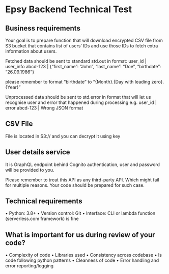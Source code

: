 # Epsy Backend Technical Test

## Business requirements
Your goal is to prepare function that will download encrypted CSV file from S3 bucket that contains list of users’ IDs and use those IDs to fetch extra information about users.

Fetched data should be sent to standard std.out in format:
user_id     | user_info
abcd-123  | {“first_name”: “John”, “last_name”: “Doe”, “birthdate”: “26.09.1986”}

please remember to format “birthdate” to “{Month}.{Day with leading zero}.{Year}”

Unprocessed data should be sent to std.error in format that will let us recognise user and error that happened during processing e.g.
user_id    | error
abcd-123 | Wrong JSON format

## CSV File
File is located in S3://<put address here> and you can decrypt it using key <put private key address here>

## User details service
It is GraphQL endpoint behind Cognito authentication, user and password will be provided to you. 

Please remember to treat this API as any third-party API. Which might fail for multiple reasons. Your code should be prepared for such case.

## Technical requirements
• Python: 3.8+
• Version control: Git
• Interface: CLI or lambda function (serverless.com framework) is fine

## What is important for us during review of your code?
• Complexity of code
• Libraries used
• Consistency across codebase
• Is code following python patterns
• Cleanness of code
• Error handling and error reporting/logging
